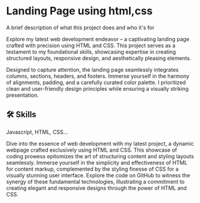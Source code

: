 
# Landing Page using html,css

A brief description of what this project does and who it's for

Explore my latest web development endeavor – a captivating landing page crafted with precision using HTML and CSS. This project serves as a testament to my foundational skills, showcasing expertise in creating structured layouts, responsive design, and aesthetically pleasing elements.

Designed to capture attention, the landing page seamlessly integrates columns, sections, headers, and footers. Immerse yourself in the harmony of alignments, padding, and a carefully curated color palette. I prioritized clean and user-friendly design principles while ensuring a visually striking presentation.
## 🛠 Skills
Javascript, HTML, CSS...

Dive into the essence of web development with my latest project, a dynamic webpage crafted exclusively using HTML and CSS. This showcase of coding prowess epitomizes the art of structuring content and styling layouts seamlessly. Immerse yourself in the simplicity and effectiveness of HTML for content markup, complemented by the styling finesse of CSS for a visually stunning user interface. Explore the code on GitHub to witness the synergy of these fundamental technologies, illustrating a commitment to creating elegant and responsive designs through the power of HTML and CSS.